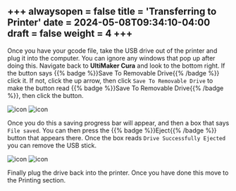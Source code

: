+++
alwaysopen = false
title = 'Transferring to Printer'
date = 2024-05-08T09:34:10-04:00
draft = false
weight = 4
+++
---

Once you have your gcode file, take the USB drive out of the printer and plug it into the computer. You can ignore any windows that pop up after doing this. Navigate back to **UltiMaker Cura** and look to the bottom right. If the button says {{% badge %}}Save To Removable Drive{{% /badge %}} click it. If not, click the up arrow, then click `Save To Removable Drive` to make the button read {{% badge %}}Save To Removable Drive{{% /badge %}}, then click the button.


![icon](/images/141.1.png)
![icon](/images/141.2.png)

Once you do this a saving progress bar will appear, and then a box that says `File saved`. You can then press the {{% badge %}}Eject{{% /badge %}} button that appears there. Once the box reads `Drive Successfully Ejected` you can remove the USB stick.

![icon](/images/142.1.png)
![icon](/images/142.2.png)

Finally plug the drive back into the printer. Once you have done this move to the Printing section.



